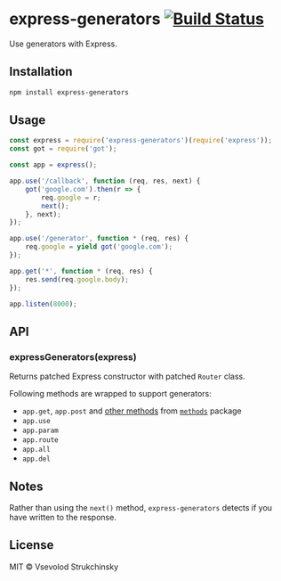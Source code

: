 # express-generators [![Build Status](https://travis-ci.org/floatdrop/express-generators.svg?branch=master)](https://travis-ci.org/floatdrop/express-generators)

Use generators with Express.

## Installation

```bash
npm install express-generators
```

## Usage

```javascript
const express = require('express-generators')(require('express'));
const got = require('got');

const app = express();

app.use('/callback', function (req, res, next) {
    got('google.com').then(r => {
        req.google = r;
        next();
    }, next);
});

app.use('/generator', function * (req, res) {
    req.google = yield got('google.com');
});

app.get('*', function * (req, res) {
    res.send(req.google.body);
});

app.listen(8000);
```

## API

### expressGenerators(express)

Returns patched Express constructor with patched `Router` class.

Following methods are wrapped to support generators:

- `app.get`, `app.post` and [other methods](https://github.com/jshttp/methods/blob/master/index.js#L42-L67) from [`methods`](https://www.npmjs.com/package/methods) package
- `app.use`
- `app.param`
- `app.route`
- `app.all`
- `app.del`

## Notes

Rather than using the `next()` method, `express-generators` detects if you have written to the response.

## License

MIT © Vsevolod Strukchinsky
